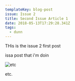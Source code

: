 ```yaml
---
templateKey: blog-post
issue: Issue 2
title: Second Issue Article 1
date: 2018-05-13T17:29:28.341Z
tags:
  - dunn
---
```

THis is the issue 2 first post

issa post that i'm doin

![etc](/img/eggu.jpeg)

etc.
